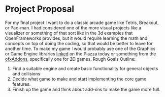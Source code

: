 # Project Proposal
  For my final project I want to do a classic arcade game like Tetris, Breakout, or Pac-man. I had considered one of the more visual projects like a visualizer or something of that sort like in the 3d examples that OpenFrameworks provides, but it would require learning the math and concepts on top of doing the coding, so that would be better to leave for another time. 
  To make my game I would probably use one of the Graphics or Game Engine libraries [linked](https://github.com/fffaraz/awesome-cpp) on the Piazza today or something from the [ofxAddons](http://ofxaddons.com/categories/17-game-engine), specifically one for 2D games. 
Rough Goals Outline:
1. Find a suitable engine and create basic functionality for general objects and collisions
2. Decide what game to make and start implementing the core game features.
3. Finish up the game and think about add-ons to make the game more full.